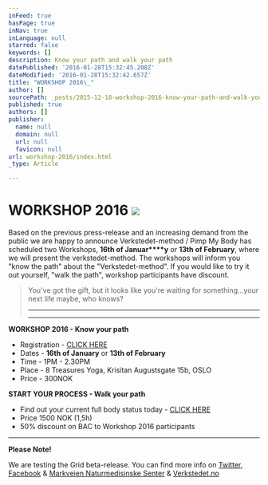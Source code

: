 ```yaml
---
inFeed: true
hasPage: true
inNav: true
inLanguage: null
starred: false
keywords: []
description: Know your path and walk your path
datePublished: '2016-01-28T15:32:45.208Z'
dateModified: '2016-01-28T15:32:42.657Z'
title: "WORKSHOP 2016\_"
author: []
sourcePath: _posts/2015-12-18-workshop-2016-know-your-path-and-walk-your-path.md
published: true
authors: []
publisher:
  name: null
  domain: null
  url: null
  favicon: null
url: workshop-2016/index.html
_type: Article

---
```

# WORKSHOP 2016 ![](https://the-grid-user-content.s3-us-west-2.amazonaws.com/41baff62-c492-47b1-bca3-68f8c626fe0e.jpg)

Based on the previous press-release and an increasing demand from the public we are happy to announce Verkstedet-method / Pimp My Body has scheduled two Workshops, **16th of Januar****y** or **13th of February**, where we will present the verkstedet-method. The workshops will inform you "know the path" about the "Verkstedet-method". If you would like to try it out yourself,  "walk the path", workshop participants have discount.

> You've got the gift, but it looks like you're waiting for something...your next life maybe, who knows?
> 
> ****
> 
> ****

**WORKSHOP 2016 - Know your path**

* Registration - [CLICK HERE][0]
* Dates - **16th of January** or **13th of February**
* Time - 1PM - 2.30PM
* Place - 8 Treasures Yoga, Krisitan Augustsgate 15b, OSLO
* Price - 300NOK

**START YOUR PROCESS - Walk your path**

* Find out your current full body status today - [CLICK HERE][0]
* Price 1500 NOK (1,5h)
* 50% discount on BAC to Workshop 2016 participants

****

**Please Note!**

We are testing the Grid beta-release. You can find more info on [Twitter][1], [Facebook][2] & [Markveien Naturmedisinske Senter][3] & [Verkstedet.no][4]

[0]: https://podio.com/webforms/14412579/965903
[1]: https://twitter.com/theverkstedet
[2]: https://www.facebook.com/VerkstedetClinics/?fref=ts
[3]: http://www.mns.no/behandling/fysiske-tester-mosjonister/
[4]: http://www.verkstedet.no/